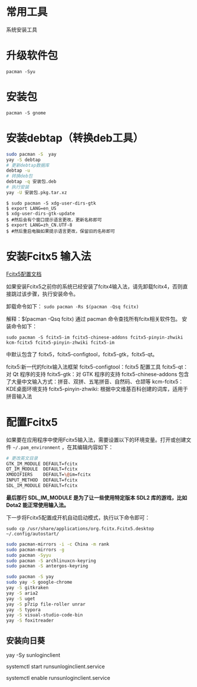 # 常用工具

系统安装工具

# 升级软件包
`pacman -Syu `

# 安装包

`pacman -S gnome`

# 安装debtap（转换deb工具）

```bash
sudo pacman -S  yay
yay -S debtap
# 更新debtap数据库
debtap -u
# 转换deb包
debtap -q 安装包.deb
# 执行安装
yay -U 安装包.pkg.tar.xz
```
```
$ sudo pacman -S xdg-user-dirs-gtk
$ export LANG=en_US
$ xdg-user-dirs-gtk-update
$ #然后会有个窗口提示语言更改，更新名称即可
$ export LANG=zh_CN.UTF-8
$ #然后重启电脑如果提示语言更改，保留旧的名称即可
```

# 安装Fcitx5 输入法

[Fcitx5配置文档](https://www.modb.pro/db/113512)

如果安装Fcitx5之前你的系统已经安装了fcitx4输入法，请先卸载fcitx4，否则直接跳过该步骤，执行安装命令。

卸载命令如下：
`sudo pacman -Rs $(pacman -Qsq fcitx)`

解释：$(pacman -Qsq fcitx) 通过 pacman 命令查找所有fcitx相关软件包。
安装命令如下：

`sudo pacman -S fcitx5-im fcitx5-chinese-addons fcitx5-pinyin-zhwiki kcm-fcitx5 fcitx5-pinyin-zhwiki fcitx5-im `

中默认包含了 fcitx5，fcitx5-configtool，fcitx5-gtk，fcitx5-qt。

fcitx5:新一代的fcitx输入法框架
fcitx5-configtool：fcitx5 配置工具
fcitx5-qt：对 Qt 程序的支持
fcitx5-gtk：对 GTK 程序的支持
fcitx5-chinese-addons 包含了大量中文输入方式：拼音、双拼、五笔拼音、自然码、仓颉等
kcm-fcitx5：KDE桌面环境支持
fcitx5-pinyin-zhwiki: 根据中文维基百科创建的词库，适用于拼音输入法
# 配置Fcitx5   
如果要在应用程序中使用Fcitx5输入法，需要设置以下的环境变量。打开或创建文件 `~/.pam_environment`
，在其编辑内容如下：

```bash
# 更改英文目录
GTK_IM_MODULE DEFAULT=fcitx
QT_IM_MODULE  DEFAULT=fcitx
XMODIFIERS    DEFAULT=\@im=fcitx
INPUT_METHOD  DEFAULT=fcitx
SDL_IM_MODULE DEFAULT=fcitx
```
**最后那行 SDL_IM_MODULE 是为了让一些使用特定版本 SDL2 库的游戏，比如 Dota2 能正常使用输入法。**

下一步将Fcitx5配置成开机自动启动模式，执行以下命令即可：

`sudo cp /usr/share/applications/org.fcitx.Fcitx5.desktop ~/.config/autostart/`

```bash
sudo pacman-mirrors -i -c China -m rank
sudo pacman-mirrors -g
sudo pacman -Syyu
sudo pacman -S archlinuxcn-keyring
sudo pacman -S antergos-keyring

sudo pacman -S yay
sudo yay -S google-chrome
yay -S gitkraken
yay -S aria2
yay -S uget
yay -S p7zip file-roller unrar
yay -S typora
yay -S visual-studio-code-bin
yay -S foxitreader

```
## 安装向日葵

yay -Sy sunloginclient

systemctl start runsunloginclient.service

systemctl enable runsunloginclient.service

